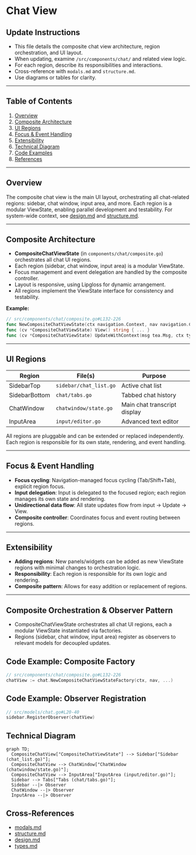 # Chat View

## Update Instructions
- This file details the composite chat view architecture, region orchestration, and UI layout.
- When updating, examine `/src/components/chat/` and related view logic.
- For each region, describe its responsibilities and interactions.
- Cross-reference with `modals.md` and `structure.md`.
- Use diagrams or tables for clarity.

---

## Table of Contents
1. [Overview](#overview)
2. [Composite Architecture](#composite-architecture)
3. [UI Regions](#ui-regions)
4. [Focus & Event Handling](#focus--event-handling)
5. [Extensibility](#extensibility)
6. [Technical Diagram](#technical-diagram)
7. [Code Examples](#code-examples)
8. [References](#references)

---

## Overview

The composite chat view is the main UI layout, orchestrating all chat-related regions: sidebar, chat window, input area, and more. Each region is a modular ViewState, enabling parallel development and testability. For system-wide context, see [design.md](../design.md#composite-chat-view-architecture) and [structure.md](./structure.md#components).

---

## Composite Architecture

- **CompositeChatViewState** (in `components/chat/composite.go`) orchestrates all chat UI regions.
- Each region (sidebar, chat window, input area) is a modular ViewState.
- Focus management and event delegation are handled by the composite controller.
- Layout is responsive, using Lipgloss for dynamic arrangement.
- All regions implement the ViewState interface for consistency and testability.

**Example:**
```go
// src/components/chat/composite.go#L132-226
func NewCompositeChatViewState(ctx navigation.Context, nav navigation.Controller) *CompositeChatViewState { ... }
func (cv *CompositeChatViewState) View() string { ... }
func (cv *CompositeChatViewState) UpdateWithContext(msg tea.Msg, ctx types.Context, nav types.Controller) (tea.Model, tea.Cmd) { ... }
```

---

## UI Regions

| Region            | File(s)                              | Purpose                        |
|-------------------|--------------------------------------|---------------------------------|
| SidebarTop        | `sidebar/chat_list.go`                | Active chat list                |
| SidebarBottom     | `chat/tabs.go`                        | Tabbed chat history             |
| ChatWindow        | `chatwindow/state.go`                 | Main chat transcript display    |
| InputArea         | `input/editor.go`                     | Advanced text editor            |

All regions are pluggable and can be extended or replaced independently. Each region is responsible for its own state, rendering, and event handling.

---

## Focus & Event Handling

- **Focus cycling**: Navigation-managed focus cycling (Tab/Shift+Tab), explicit region focus.
- **Input delegation**: Input is delegated to the focused region; each region manages its own state and rendering.
- **Unidirectional data flow**: All state updates flow from input → Update → View.
- **Composite controller**: Coordinates focus and event routing between regions.

---

## Extensibility

- **Adding regions**: New panels/widgets can be added as new ViewState regions with minimal changes to orchestration logic.
- **Responsibility**: Each region is responsible for its own logic and rendering.
- **Composite pattern**: Allows for easy addition or replacement of regions.

---

## Composite Orchestration & Observer Pattern
- CompositeChatViewState orchestrates all chat UI regions, each a modular ViewState instantiated via factories.
- Regions (sidebar, chat window, input area) register as observers to relevant models for decoupled updates.

## Code Example: Composite Factory
```go
// src/components/chat/composite.go#L132-226
chatView := chat.NewCompositeChatViewStateFactory(ctx, nav, ...)
```

## Code Example: Observer Registration
```go
// src/models/chat.go#L20-40
sidebar.RegisterObserver(chatView)
```

## Technical Diagram
```mermaid
graph TD;
  CompositeChatView["CompositeChatViewState"] --> Sidebar["Sidebar (chat_list.go)"];
  CompositeChatView --> ChatWindow["ChatWindow (chatwindow/state.go)"];
  CompositeChatView --> InputArea["InputArea (input/editor.go)"];
  Sidebar --> Tabs["Tabs (chat/tabs.go)"];
  Sidebar --|> Observer
  ChatWindow --|> Observer
  InputArea --|> Observer
```

## Cross-References
- [modals.md](./modals.md#modal-types)
- [structure.md](./structure.md#components)
- [design.md](../design.md#composite-chat-view-architecture)
- [types.md](./types.md#core-interfaces) 
